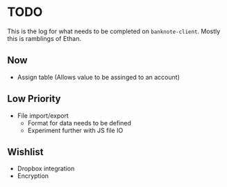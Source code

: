 # TODO

This is the log for what needs to be completed on `banknote-client`. Mostly this is ramblings of Ethan.


## Now

  * Assign table (Allows value to be assinged to an account)

## Low Priority

  * File import/export
    * Format for data needs to be defined
    * Experiment further with JS file IO

## Wishlist

  * Dropbox integration
  * Encryption
